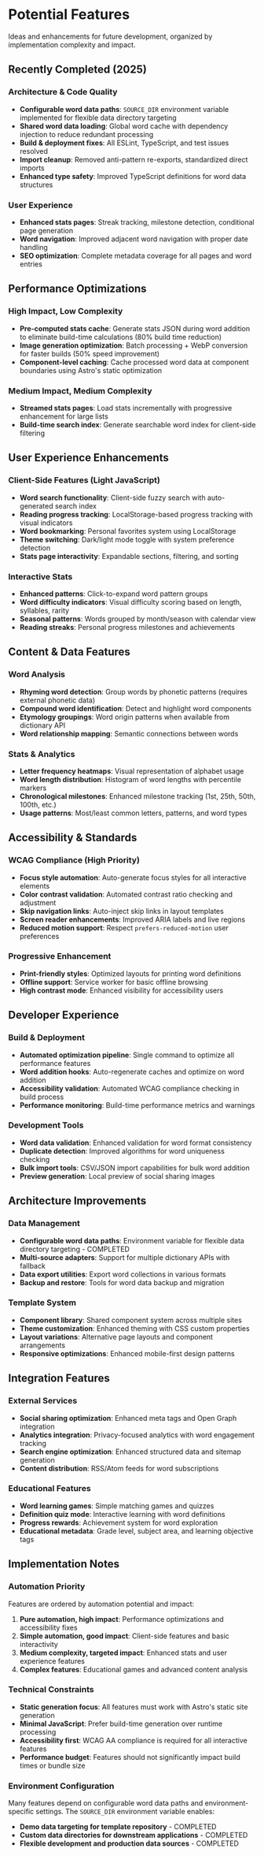 # Potential Features

Ideas and enhancements for future development, organized by implementation complexity and impact.

## Recently Completed (2025)

### Architecture & Code Quality
- **Configurable word data paths**: `SOURCE_DIR` environment variable implemented for flexible data directory targeting
- **Shared word data loading**: Global word cache with dependency injection to reduce redundant processing
- **Build & deployment fixes**: All ESLint, TypeScript, and test issues resolved
- **Import cleanup**: Removed anti-pattern re-exports, standardized direct imports
- **Enhanced type safety**: Improved TypeScript definitions for word data structures

### User Experience
- **Enhanced stats pages**: Streak tracking, milestone detection, conditional page generation
- **Word navigation**: Improved adjacent word navigation with proper date handling
- **SEO optimization**: Complete metadata coverage for all pages and word entries

## Performance Optimizations

### High Impact, Low Complexity
- **Pre-computed stats cache**: Generate stats JSON during word addition to eliminate build-time calculations (80% build time reduction)
- **Image generation optimization**: Batch processing + WebP conversion for faster builds (50% speed improvement)
- **Component-level caching**: Cache processed word data at component boundaries using Astro's static optimization

### Medium Impact, Medium Complexity
- **Streamed stats pages**: Load stats incrementally with progressive enhancement for large lists
- **Build-time search index**: Generate searchable word index for client-side filtering

## User Experience Enhancements

### Client-Side Features (Light JavaScript)
- **Word search functionality**: Client-side fuzzy search with auto-generated search index
- **Reading progress tracking**: LocalStorage-based progress tracking with visual indicators
- **Word bookmarking**: Personal favorites system using LocalStorage
- **Theme switching**: Dark/light mode toggle with system preference detection
- **Stats page interactivity**: Expandable sections, filtering, and sorting

### Interactive Stats
- **Enhanced patterns**: Click-to-expand word pattern groups
- **Word difficulty indicators**: Visual difficulty scoring based on length, syllables, rarity
- **Seasonal patterns**: Words grouped by month/season with calendar view
- **Reading streaks**: Personal progress milestones and achievements

## Content & Data Features

### Word Analysis
- **Rhyming word detection**: Group words by phonetic patterns (requires external phonetic data)
- **Compound word identification**: Detect and highlight word components
- **Etymology groupings**: Word origin patterns when available from dictionary API
- **Word relationship mapping**: Semantic connections between words

### Stats & Analytics
- **Letter frequency heatmaps**: Visual representation of alphabet usage
- **Word length distribution**: Histogram of word lengths with percentile markers
- **Chronological milestones**: Enhanced milestone tracking (1st, 25th, 50th, 100th, etc.)
- **Usage patterns**: Most/least common letters, patterns, and word types

## Accessibility & Standards

### WCAG Compliance (High Priority)
- **Focus style automation**: Auto-generate focus styles for all interactive elements
- **Color contrast validation**: Automated contrast ratio checking and adjustment
- **Skip navigation links**: Auto-inject skip links in layout templates
- **Screen reader enhancements**: Improved ARIA labels and live regions
- **Reduced motion support**: Respect `prefers-reduced-motion` user preferences

### Progressive Enhancement
- **Print-friendly styles**: Optimized layouts for printing word definitions
- **Offline support**: Service worker for basic offline browsing
- **High contrast mode**: Enhanced visibility for accessibility users

## Developer Experience

### Build & Deployment
- **Automated optimization pipeline**: Single command to optimize all performance features
- **Word addition hooks**: Auto-regenerate caches and optimize on word addition
- **Accessibility validation**: Automated WCAG compliance checking in build process
- **Performance monitoring**: Build-time performance metrics and warnings

### Development Tools
- **Word data validation**: Enhanced validation for word format consistency
- **Duplicate detection**: Improved algorithms for word uniqueness checking
- **Bulk import tools**: CSV/JSON import capabilities for bulk word addition
- **Preview generation**: Local preview of social sharing images

## Architecture Improvements

### Data Management
- **Configurable word data paths**: Environment variable for flexible data directory targeting - COMPLETED
- **Multi-source adapters**: Support for multiple dictionary APIs with fallback
- **Data export utilities**: Export word collections in various formats
- **Backup and restore**: Tools for word data backup and migration

### Template System
- **Component library**: Shared component system across multiple sites
- **Theme customization**: Enhanced theming with CSS custom properties
- **Layout variations**: Alternative page layouts and component arrangements
- **Responsive optimizations**: Enhanced mobile-first design patterns

## Integration Features

### External Services
- **Social sharing optimization**: Enhanced meta tags and Open Graph integration
- **Analytics integration**: Privacy-focused analytics with word engagement tracking
- **Search engine optimization**: Enhanced structured data and sitemap generation
- **Content distribution**: RSS/Atom feeds for word subscriptions

### Educational Features
- **Word learning games**: Simple matching games and quizzes
- **Definition quiz mode**: Interactive learning with word definitions
- **Progress rewards**: Achievement system for word exploration
- **Educational metadata**: Grade level, subject area, and learning objective tags

## Implementation Notes

### Automation Priority
Features are ordered by automation potential and impact:
1. **Pure automation, high impact**: Performance optimizations and accessibility fixes
2. **Simple automation, good impact**: Client-side features and basic interactivity
3. **Medium complexity, targeted impact**: Enhanced stats and user experience features
4. **Complex features**: Educational games and advanced content analysis

### Technical Constraints
- **Static generation focus**: All features must work with Astro's static site generation
- **Minimal JavaScript**: Prefer build-time generation over runtime processing
- **Accessibility first**: WCAG AA compliance is required for all interactive features
- **Performance budget**: Features should not significantly impact build times or bundle size

### Environment Configuration
Many features depend on configurable word data paths and environment-specific settings. The `SOURCE_DIR` environment variable enables:
- **Demo data targeting for template repository** - COMPLETED
- **Custom data directories for downstream applications** - COMPLETED  
- **Flexible development and production data sources** - COMPLETED